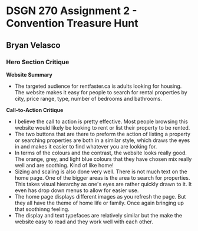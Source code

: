 # DSGN 270 Assignment 2 - Convention Treasure Hunt
## Bryan Velasco

### Hero Section Critique 

**Website Summary**
- The targeted audience for rentfaster.ca is adults looking for housing. The website makes it easy for people to search for rental properties by city, price range, type, number of bedrooms and bathrooms.

**Call-to-Action Critique**
- I believe the call to action is pretty effective. Most people browsing this website would likely be looking to rent or list their property to be rented. 
- The two buttons that are there to preform the action of listing a property or searching properties are both in a similar style, which draws the eyes in and makes it easier to find whatever you are looking for. 
- In terms of the colours and the contrast, the website looks really good. The orange, grey, and light blue colours that they have chosen mix really well and are soothing. Kind of like home! 
- Sizing and scaling is also done very well. There is not much text on the home page. One of the bigger areas is the area to search for properties. This takes visual hierarchy as one's eyes are rather quickly drawn to it.  It even has drop down menus to allow for easier use. 
- The home page displays different images as you refresh the page. But they all have the theme of home life or family. Once again bringing up that soothinng feeling. 
- The display and text typefaces are relatively similar but the make the website easy to read and they work well with each other. 